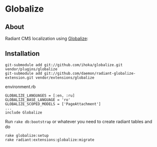 Globalize
===

About
---

Radiant CMS localization using [Globalize][gl]:

Installation
---

    git-submodule add git://github.com/ihoka/globalize.git vendor/plugins/globalize
    git-submodule add git://github.com/daemon/radiant-globalize-extension.git vendor/extensions/globalize

environment.rb

    GLOBALIZE_LANGUAGES = [:en, :ru]
    GLOBALIZE_BASE_LANGUAGE = 'ro'
    GLOBALIZE_SCOPED_MODELS = ['PageAttachment']
    ...
    include Globalize

Run `rake db:bootstrap` or whatever you need to create radiant tables and do

    rake globalize:setup
    rake radiant:extensions:globalize:migrate

[gl]: http://www.globalize-rails.org/